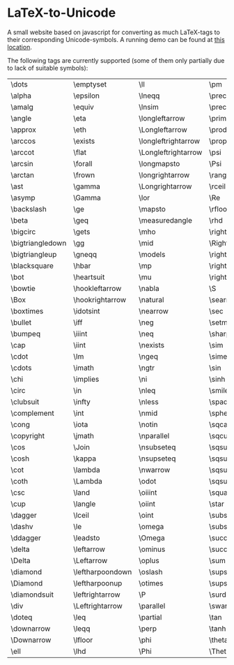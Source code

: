 # LaTeX-to-Unicode
A small website based on javascript for converting as much LaTeX-tags to their corresponding Unicode-symbols.
A running demo can be found at [this location](http://koes.xyz/l2u/).

The following tags are currently supported (some of them only partially due to lack of suitable symbols):

||||||
|:----------------|:----------------|:----------------|:----------------|:----------------|
|\dots|\emptyset|\ll|\pm|\times|
|\alpha|\epsilon|\lneqq|\prec|\top|
|\amalg|\equiv|\lnsim|\preceq|\triangle|
|\angle|\eta|\longleftarrow|\prime|\triangleleft|
|\approx|\eth|\Longleftarrow|\prod|\triangleright|
|\arccos|\exists|\longleftrightarrow|\propto|\unlhd|
|\arccot|\flat|\Longleftrightarrow|\psi|\unrhd|
|\arcsin|\forall|\longmapsto|\Psi|\uparrow|
|\arctan|\frown|\longrightarrow|\rangle|\Uparrow|
|\ast|\gamma|\Longrightarrow|\rceil|\updownarrow|
|\asymp|\Gamma|\lor|\Re|\Updownarrow|
|\backslash|\ge|\mapsto|\rfloor|\uplus|
|\beta|\geq|\measuredangle|\rhd|\upsilon|
|\bigcirc|\gets|\mho|\rightarrow|\Upsilon|
|\bigtriangledown|\gg|\mid|\Rightarrow|\varepsilon|
|\bigtriangleup|\gneqq|\models|\rightharpoondown|\varnothing|
|\blacksquare|\hbar|\mp|\rightharpoonup|\varphi|
|\bot|\heartsuit|\mu|\rightleftharpoons|\vartheta|
|\bowtie|\hookleftarrow|\nabla|\S|\vdash|
|\Box|\hookrightarrow|\natural|\searrow|\vee|
|\boxtimes|\idotsint|\nearrow|\sec|\wedge|
|\bullet|\iff|\neg|\setminus|\wp|
|\bumpeq|\iiint|\neq|\sharp|\wr|
|\cap|\iint|\nexists|\sim|\zeta|
|\cdot|\Im|\ngeq|\simeq|\theta|
|\cdots|\imath|\ngtr|\sin|\Theta|
|\chi|\implies|\ni|\sinh|\nu|
|\circ|\in|\nleq|\smile|\xi|
|\clubsuit|\infty|\nless|\spadesuit|\Xi|
|\complement|\int|\nmid|\sphericalangle|\pi|
|\cong|\iota|\notin|\sqcap|\Pi|
|\copyright|\jmath|\nparallel|\sqcup|\rho|
|\cos|\Join|\nsubseteq|\sqsubset|\sigma|
|\cosh|\kappa|\nsupseteq|\sqsubseteq|\Sigma|
|\cot|\lambda|\nwarrow|\sqsupset|\varsigma|
|\coth|\Lambda|\odot|\sqsupseteq|\tau|
|\csc|\land|\oiiint|\square|\upsilon|
|\cup|\langle|\oiint|\star|\sqrt|
|\dagger|\lceil|\oint|\subset|\bar|
|\dashv|\le|\omega|\subseteq|\vec|
|\ddagger|\leadsto|\Omega|\succ|\dot|
|\delta|\leftarrow|\ominus|\succeq|\not|
|\Delta|\Leftarrow|\oplus|\sum|\mathfrak|
|\diamond|\leftharpoondown|\oslash|\supset|\frac|
|\Diamond|\leftharpoonup|\otimes|\supseteq|\mathcal|
|\diamondsuit|\leftrightarrow|\P|\surd|\mathbb|
|\div|\Leftrightarrow|\parallel|\swarrow|\textbf|
|\doteq|\leq|\partial|\tan|\textit|
|\downarrow|\leqq|\perp|\tanh|
|\Downarrow|\lfloor|\phi|\theta|
|\ell|\lhd|\Phi|\Theta|
